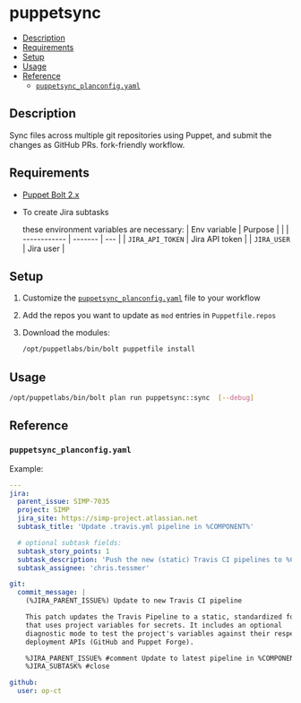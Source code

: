 # puppetsync

<!-- vim-markdown-toc GFM -->

* [Description](#description)
* [Requirements](#requirements)
* [Setup](#setup)
* [Usage](#usage)
* [Reference](#reference)
  * [`puppetsync_planconfig.yaml`](#puppetsync_planconfigyaml)

<!-- vim-markdown-toc -->

## Description

Sync files across multiple git repositories using Puppet, and submit the changes as GitHub PRs.
fork-friendly workflow.
## Requirements

* [Puppet Bolt 2.x](https://puppet.com/docs/bolt/latest/bolt.html)

* To create Jira subtasks

  these environment variables are necessary:
  | Env variable | Purpose |     |
  | ------------ | ------- | --- |
  | `JIRA_API_TOKEN` | Jira API token |
  | `JIRA_USER`      | Jira user      |

## Setup

1. Customize the [`puppetsync_planconfig.yaml`](#puppetsync_planconfigyaml) file to your workflow
2. Add the repos you want to update as `mod` entries in `Puppetfile.repos`
3. Download the modules:

   ```sh
   /opt/puppetlabs/bin/bolt puppetfile install
   ```

## Usage

```sh
/opt/puppetlabs/bin/bolt plan run puppetsync::sync  [--debug]
```

## Reference

### `puppetsync_planconfig.yaml`

Example:

```yaml
---
jira:
  parent_issue: SIMP-7035
  project: SIMP
  jira_site: https://simp-project.atlassian.net
  subtask_title: 'Update .travis.yml pipeline in %COMPONENT%'

  # optional subtask fields:
  subtask_story_points: 1
  subtask_description: 'Push the new (static) Travis CI pipelines to %COMPONENT%'
  subtask_assignee: 'chris.tessmer'

git:
  commit_message: |
    (%JIRA_PARENT_ISSUE%) Update to new Travis CI pipeline

    This patch updates the Travis Pipeline to a static, standardized format
    that uses project variables for secrets. It includes an optional
    diagnostic mode to test the project's variables against their respective
    deployment APIs (GitHub and Puppet Forge).

    %JIRA_PARENT_ISSUE% #comment Update to latest pipeline in %COMPONENT%
    %JIRA_SUBTASK% #close

github:
  user: op-ct
```
